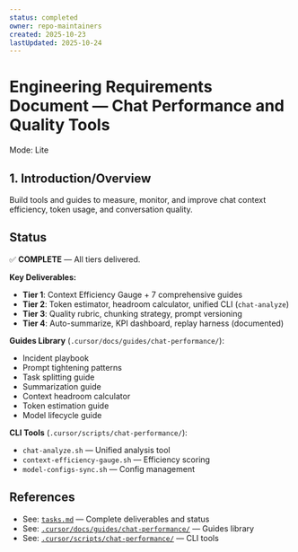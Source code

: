 ```yaml
---
status: completed
owner: repo-maintainers
created: 2025-10-23
lastUpdated: 2025-10-24
---
```


# Engineering Requirements Document — Chat Performance and Quality Tools

Mode: Lite

## 1. Introduction/Overview

Build tools and guides to measure, monitor, and improve chat context efficiency, token usage, and conversation quality.

## Status

✅ **COMPLETE** — All tiers delivered.

**Key Deliverables:**

- **Tier 1**: Context Efficiency Gauge + 7 comprehensive guides
- **Tier 2**: Token estimator, headroom calculator, unified CLI (`chat-analyze`)
- **Tier 3**: Quality rubric, chunking strategy, prompt versioning
- **Tier 4**: Auto-summarize, KPI dashboard, replay harness (documented)

**Guides Library** (`.cursor/docs/guides/chat-performance/`):

- Incident playbook
- Prompt tightening patterns
- Task splitting guide
- Summarization guide
- Context headroom calculator
- Token estimation guide
- Model lifecycle guide

**CLI Tools** (`.cursor/scripts/chat-performance/`):

- `chat-analyze.sh` — Unified analysis tool
- `context-efficiency-gauge.sh` — Efficiency scoring
- `model-configs-sync.sh` — Config management

## References

- See: [`tasks.md`](./tasks.md) — Complete deliverables and status
- See: [`.cursor/docs/guides/chat-performance/`](../../../.cursor/docs/guides/chat-performance/) — Guides library
- See: [`.cursor/scripts/chat-performance/`](../../../.cursor/scripts/chat-performance/) — CLI tools
